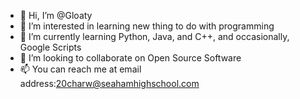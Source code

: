 - 👋 Hi, I’m @Gloaty
- 👀 I’m interested in learning new thing to do with programming
- 🌱 I’m currently learning Python, Java, and C++, and occasionally, Google Scripts
- 💞️ I’m looking to collaborate on Open Source Software
- 📫 You can reach me at email address:20charw@seahamhighschool.com

<!---
Gloaty/Gloaty is a ✨ special ✨ repository because its `README.md` (this file) appears on your GitHub profile.
You can click the Preview link to take a look at your changes.
--->
